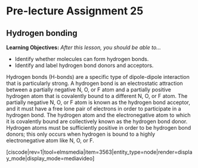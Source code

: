 <div style="float:right;margin:auto"><ebook-button title="Hydrogen Bonding" link="https://genchem.science.psu.edu/11-5-hydrogen-bonding"></ebook-button></div>

# Pre-lecture Assignment 25

## Hydrogen bonding

**Learning Objectives:** _After this lesson, you should be able to..._
* Identify whether molecules can form hydrogen bonds.
* Identify and label hydrogen bond donors and acceptors. 

Hydrogen bonds (H-bonds) are a specific type of dipole-dipole interaction that is particularly strong. A hydrogen bond is an electrostatic attraction between a partially negative N, O, or F atom and a partially positive hydrogen atom that is covalently bound to a different N, O, or F atom. The partially negative N, O, or F atom is known as the hydrogen bond acceptor, and it must have a free lone pair of electrons in order to participate in a hydrogen bond. The hydrogen atom and the electronegative atom to which it is covalently bound are collectively known as the hydrogen bond donor. Hydrogen atoms must be sufficiently positive in order to be hydrogen bond donors; this only occurs when hydrogen is bound to a highly electronegative atom like N, O, or F.  

[ciscode|rev=1|tool=elmsmedia|item=3563|entity_type=node|render=display_mode|display_mode=mediavideo]

